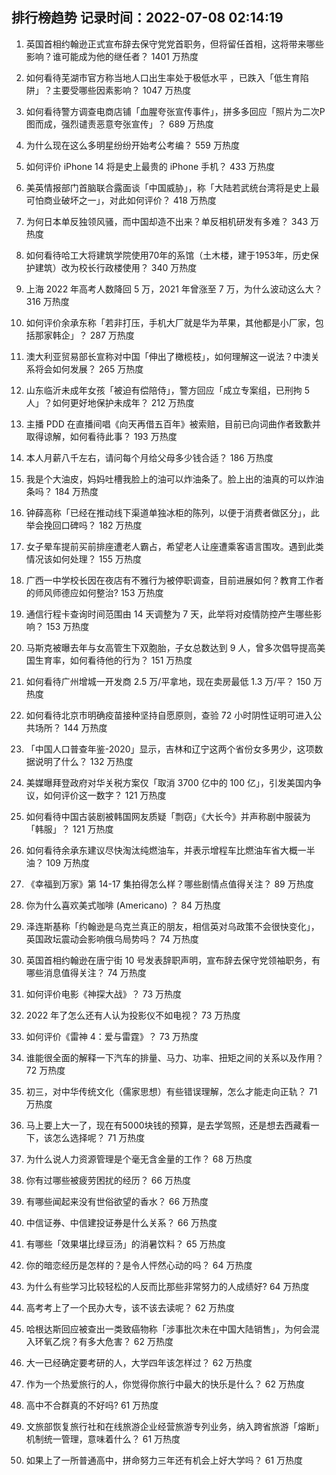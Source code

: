 
## 排行榜趋势 记录时间：2022-07-08 02:14:19
  
  1. 英国首相约翰逊正式宣布辞去保守党党首职务，但将留任首相，这将带来哪些影响？谁可能成为他的继任者？ 1401 万热度
    
  2. 如何看待芜湖市官方称当地人口出生率处于极低水平 ，已跌入「低生育陷阱」？主要受哪些因素影响？ 1047 万热度
    
  3. 如何看待警方调查电商店铺「血腥夸张宣传事件」，拼多多回应「照片为二次P图而成，强烈谴责恶意夸张宣传」？ 689 万热度
    
  4. 为什么现在这么多明星纷纷开始考公考编？ 559 万热度
    
  5. 如何评价 iPhone 14 将是史上最贵的 iPhone 手机？ 433 万热度
    
  6. 美英情报部门首脑联合露面谈「中国威胁」，称「大陆若武统台湾将是史上最可怕商业破坏之一」，对此如何评价？ 418 万热度
    
  7. 为何日本单反独领风骚，而中国却造不出来？单反相机研发有多难？ 343 万热度
    
  8. 如何看待哈工大将建筑学院使用70年的系馆（土木楼，建于1953年，历史保护建筑）改为校长行政楼使用？ 340 万热度
    
  9. 上海 2022 年高考人数降回 5 万，2021 年曾涨至 7 万，为什么波动这么大？ 316 万热度
    
  10. 如何评价余承东称「若非打压，手机大厂就是华为苹果，其他都是小厂家，包括那家韩企」？ 287 万热度
    
  11. 澳大利亚贸易部长宣称对中国「伸出了橄榄枝」，如何理解这一说法？中澳关系将会如何发展？ 265 万热度
    
  12. 山东临沂未成年女孩「被迫有偿陪侍」，警方回应「成立专案组，已刑拘 5 人」？如何更好地保护未成年？ 212 万热度
    
  13. 主播 PDD 在直播间唱《向天再借五百年》被索赔，目前已向词曲作者致歉并取得谅解，如何看待此事？ 193 万热度
    
  14. 本人月薪八千左右，请问每个月给父母多少钱合适？ 186 万热度
    
  15. 我是个大油皮，妈妈吐槽我脸上的油可以炸油条了。脸上出的油真的可以炸油条吗？ 184 万热度
    
  16. 钟薛高称「已经在推动线下渠道单独冰柜的陈列，以便于消费者做区分」，此举会挽回口碑吗？ 182 万热度
    
  17. 女子晕车提前买前排座遭老人霸占，希望老人让座遭乘客语言围攻。遇到此类情况该如何处理？ 155 万热度
    
  18. 广西一中学校长因在夜店有不雅行为被停职调查，目前进展如何？教育工作者的师风师德应如何整治? 153 万热度
    
  19. 通信行程卡查询时间范围由 14 天调整为 7 天，此举将对疫情防控产生哪些影响？ 153 万热度
    
  20. 马斯克被曝去年与女高管生下双胞胎，子女总数达到 9 人，曾多次倡导提高美国生育率，如何看待他的行为？ 151 万热度
    
  21. 如何看待广州增城一开发商 2.5 万/平拿地，现在卖房最低 1.3 万/平？ 150 万热度
    
  22. 如何看待北京市明确疫苗接种坚持自愿原则，查验 72 小时阴性证明可进入公共场所？ 144 万热度
    
  23. 「中国人口普查年鉴-2020」显示，吉林和辽宁这两个省份女多男少，这项数据说明了什么？ 132 万热度
    
  24. 美媒曝拜登政府对华关税方案仅「取消 3700 亿中的 100 亿」，引发美国内争议，如何评价这一数字？ 121 万热度
    
  25. 如何看待中国古装剧被韩国网友质疑「剽窃」《大长今》并声称剧中服装为「韩服」？ 121 万热度
    
  26. 如何看待余承东建议尽快淘汰纯燃油车，并表示增程车比燃油车省大概一半油？ 109 万热度
    
  27. 《幸福到万家》第 14-17 集拍得怎么样？哪些剧情点值得关注？ 89 万热度
    
  28. 你为什么喜欢美式咖啡 (Americano) ？ 84 万热度
    
  29. 泽连斯基称「约翰逊是乌克兰真正的朋友，相信英对乌政策不会很快变化」，英国政坛震动会影响俄乌局势吗？ 74 万热度
    
  30. 英国首相约翰逊在唐宁街 10 号发表辞职声明，宣布辞去保守党领袖职务，有哪些消息值得关注？ 74 万热度
    
  31. 如何评价电影《神探大战》？ 73 万热度
    
  32. 2022 年了怎么还有人认为投影仪不如电视？ 73 万热度
    
  33. 如何评价《雷神 4：爱与雷霆》？ 73 万热度
    
  34. 谁能很全面的解释一下汽车的排量、马力、功率、扭矩之间的关系以及作用？ 72 万热度
    
  35. 初三，对中华传统文化（儒家思想）有些错误理解，怎么才能走向正轨？ 71 万热度
    
  36. 马上要上大一了，现在有5000块钱的预算，是去学驾照，还是想去西藏看一下，该怎么选择呢？ 71 万热度
    
  37. 为什么说人力资源管理是个毫无含金量的工作？ 68 万热度
    
  38. 你有过哪些被疲劳困扰的经历？ 66 万热度
    
  39. 有哪些闻起来没有世俗欲望的香水？ 66 万热度
    
  40. 中信证券、中信建投证券是什么关系？ 66 万热度
    
  41. 有哪些「效果堪比绿豆汤」的消暑饮料？ 65 万热度
    
  42. 你的暗恋经历是怎样的？是令人怦然心动的吗？ 64 万热度
    
  43. 为什么有些学习比较轻松的人反而比那些非常努力的人成绩好? 64 万热度
    
  44. 高考考上了一个民办大专，该不该去读呢？ 62 万热度
    
  45. 哈根达斯回应被查出一类致癌物称「涉事批次未在中国大陆销售」，为何会混入环氧乙烷？有多大危害？ 62 万热度
    
  46. 大一已经确定要考研的人，大学四年该怎样过？ 62 万热度
    
  47. 作为一个热爱旅行的人，你觉得你旅行中最大的快乐是什么？ 62 万热度
    
  48. 高中不合群真的不好吗? 61 万热度
    
  49. 文旅部恢复旅行社和在线旅游企业经营旅游专列业务，纳入跨省旅游「熔断」机制统一管理，意味着什么？ 61 万热度
    
  50. 如果上了一所普通高中，拼命努力三年还有机会上好大学吗？ 61 万热度
    
